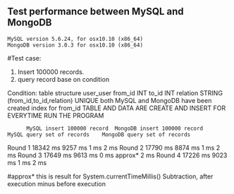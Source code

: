 ## Test performance between MySQL and MongoDB
    MySQL version 5.6.24, for osx10.10 (x86_64)
    MongoDB version 3.0.3 for osx10.10 (x86_64)

#Test case:
  1. Insert 100000 records.
  2. query record base on condition
  
Condition: 
table structure
user_user
		from_id INT
		to_id INT
		relation STRING
		(from_id,to_id,relation) UNIQUE
both MySQL and MongoDB have been created index for from_id
TABLE AND DATA ARE CREATE AND INSERT FOR EVERYTIME RUN THE PROGRAM





          MySQL insert 100000 record  MongoDB insert 100000 record     MySQL query set of records    MongoDB query set of records
  Round 1           18342 ms                      9257 ms                       1 ms                            2 ms
  Round 2           17790 ms                      8874 ms                       1 ms                            2 ms
  Round 3           17649 ms                      9613 ms                       0 ms approx*                    2 ms
  Round 4           17226 ms                      9023 ms                       1 ms                            2 ms

#approx* this is result for System.currentTimeMillis() Subtraction, after execution minus before execution
